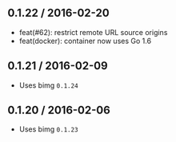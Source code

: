 ## 0.1.22 / 2016-02-20

- feat(#62): restrict remote URL source origins
- feat(docker): container now uses Go 1.6

## 0.1.21 / 2016-02-09

- Uses bimg `0.1.24`

## 0.1.20 / 2016-02-06

- Uses bimg `0.1.23`
